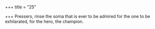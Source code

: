 +++
title = "25"

+++
Pressers, rinse the soma that is ever to be admired for the one to be  exhilarated,
for the hero, the champion.
